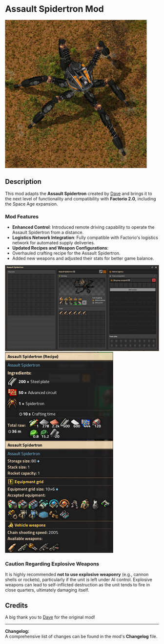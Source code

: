 # Assault Spidertron Mod

![Assault Spidertron](https://github.com/DiabloPower/assault_spidertron/raw/main/assault_spidertron_V2/graphics/screenshots/Screenshot_AS.png)

## Description

This mod adapts the **Assault Spidertron** created by [Dave](https://mods.factorio.com/user/Dave-1993_) and brings it to the next level of functionality and compatibility with **Factorio 2.0**, including the Space Age expansion.  

### **Mod Features**
- **Enhanced Control**: Introduced remote driving capability to operate the Assault Spidertron from a distance.  
- **Logistics Network Integration**: Fully compatible with Factorio's logistics network for automated supply deliveries.  
- **Updated Recipes and Weapon Configurations**:  
- Overhauled crafting recipe for the Assault Spidertron.  
- Added new weapons and adjusted their stats for better game balance.  

![Inventory](https://github.com/DiabloPower/assault_spidertron/raw/main/assault_spidertron_V2/graphics/screenshots/Screenshot_inventory.png)
![Stats matter!](https://github.com/DiabloPower/assault_spidertron/raw/main/assault_spidertron_V2/graphics/screenshots/Screenshot_stats.png)

### **Caution Regarding Explosive Weapons**
It is highly recommended **not to use explosive weaponry** (e.g., cannon shells or rockets), particularly if the unit is left under AI control. Explosive weapons can lead to self-inflicted destruction as the unit tends to fire in close quarters, ultimately damaging itself.

## Credits
A big thank you to [Dave](https://mods.factorio.com/user/Dave-1993_) for the original mod!

---

**Changelog:**  
A comprehensive list of changes can be found in the mod's **Changelog** file.
